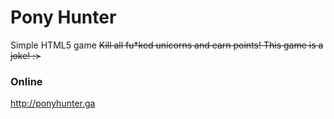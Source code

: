Pony Hunter
===========
Simple HTML5 game
~~Kill all fu*ked unicorns and earn points! This game is a joke! :>~~

### Online
http://ponyhunter.ga
